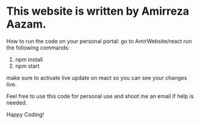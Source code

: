 # This website is written by Amirreza Aazam. 
How to run the code on your personal portal:
go to AmirWebsite/react
run the following commands:
1. npm install
2. npm start

make sure to activate live update on react so you can see your changes live.

Feel free to use this code for personal use and shoot me an email if help is needed.

Happy Coding!
